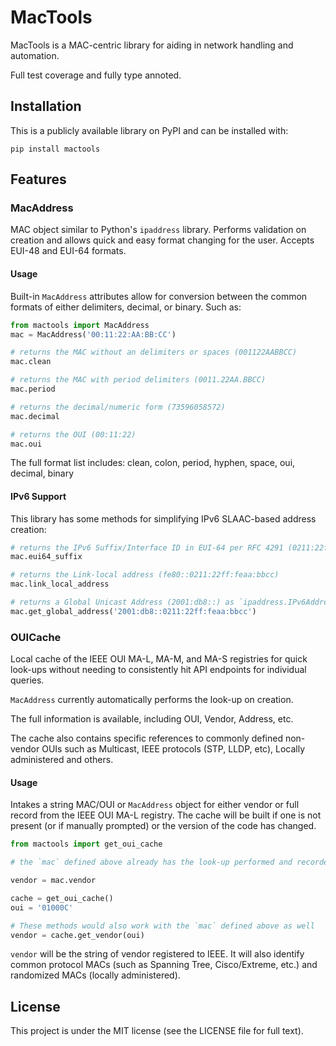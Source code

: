 # MacTools

MacTools is a MAC-centric library for aiding in network handling and automation.

Full test coverage and fully type annoted.

## Installation

This is a publicly available library on PyPI and can be installed with:

`pip install mactools`

## Features

### MacAddress

MAC object similar to Python's `ipaddress` library.  Performs validation on
creation and allows quick and easy format changing for the user.  Accepts
EUI-48 and EUI-64 formats.

#### Usage

Built-in `MacAddress` attributes allow for conversion between the common formats
of either delimiters, decimal, or binary. Such as:

```python
from mactools import MacAddress
mac = MacAddress('00:11:22:AA:BB:CC')

# returns the MAC without an delimiters or spaces (001122AABBCC)
mac.clean

# returns the MAC with period delimiters (0011.22AA.BBCC)
mac.period

# returns the decimal/numeric form (73596058572)
mac.decimal

# returns the OUI (00:11:22)
mac.oui
```

The full format list includes: clean, colon, period, hyphen, space, oui,
decimal, binary

#### IPv6 Support

This library has some methods for simplifying IPv6 SLAAC-based address creation:

```python
# returns the IPv6 Suffix/Interface ID in EUI-64 per RFC 4291 (0211:22ff:feaa:bbcc)
mac.eui64_suffix

# returns the Link-local address (fe80::0211:22ff:feaa:bbcc)
mac.link_local_address

# returns a Global Unicast Address (2001:db8::) as `ipaddress.IPv6Address`
mac.get_global_address('2001:db8::0211:22ff:feaa:bbcc')
```

### OUICache

Local cache of the IEEE OUI MA-L, MA-M, and MA-S registries for quick look-ups without needing to
consistently hit API endpoints for individual queries.

`MacAddress` currently automatically performs the look-up on creation.

The full information is available, including OUI, Vendor, Address, etc.

The cache also contains specific references to commonly defined non-vendor OUIs
such as Multicast, IEEE protocols (STP, LLDP, etc), Locally administered and others.

#### Usage

Intakes a string MAC/OUI or `MacAddress` object for either vendor or full record
from the IEEE OUI MA-L registry.  The cache will be built if one is not present
(or if manually prompted) or the version of the code has changed.

```python
from mactools import get_oui_cache

# the `mac` defined above already has the look-up performed and recorded on creation, if the record was found

vendor = mac.vendor

cache = get_oui_cache()
oui = '01000C'

# These methods would also work with the `mac` defined above as well 
vendor = cache.get_vendor(oui)
```

`vendor` will be the string of vendor registered to IEEE.
It will also identify common protocol MACs (such as Spanning Tree, Cisco/Extreme, etc.) and randomized MACs (locally administered).

## License

This project is under the MIT license (see the LICENSE file for full text).